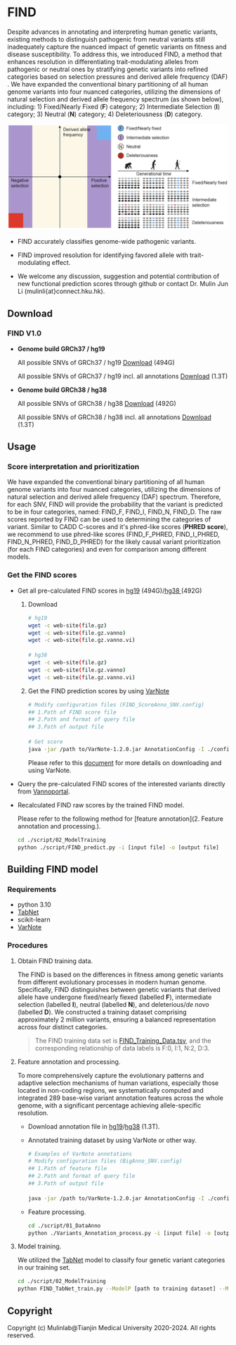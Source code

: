 # FIND

Despite advances in annotating and interpreting human genetic variants, existing methods to distinguish pathogenic from neutral variants still inadequately capture the nuanced impact of genetic variants on fitness and disease susceptibility. To address this, we introduced FIND, a method that enhances resolution in differentiating trait-modulating alleles from pathogenic or neutral ones by stratifying genetic variants into refined categories based on selection pressures and derived allele frequency (DAF) . We have expanded the conventional binary partitioning of all human genome variants into four nuanced categories, utilizing the dimensions of natural selection and derived allele frequency spectrum (as shown below), including: 1) Fixed/Nearly Fixed (**F**) category; 2) Intermediate Selection (**I**) category; 3) Neutral (**N**) category; 4) Deleteriousness (**D**) category.

![image-20240526124047898](./figure/image-20240526124047898.png)

- FIND accurately classifies genome-wide pathogenic variants.

- FIND improved resolution for identifying favored allele with trait-modulating effect.

- We welcome any discussion, suggestion and potential contribution of new functional prediction scores through github or contact Dr. Mulin Jun Li (mulinli{at}connect.hku.hk).

  

## Download

### FIND V1.0

- **Genome build GRCh37 / hg19**

  All possible SNVs of GRCh37 / hg19 [Download]() (494G)

  All possible SNVs of GRCh37 / hg19 incl. all annotations [Download]() (1.3T)

- **Genome build GRCh38 / hg38**

  All possible SNVs of GRCh38 / hg38 [Download]() (492G)

  All possible SNVs of GRCh38 / hg38 incl. all annotations [Download]() (1.3T)



## Usage

### Score interpretation and prioritization

We have expanded the conventional binary partitioning of all human genome variants into four nuanced categories, utilizing the dimensions of natural selection and derived allele frequency (DAF) spectrum. Therefore, for each SNV, FIND will provide the probability that the variant is predicted to be in four categories, named: FIND_F, FIND_I, FIND_N, FIND_D. The raw scores reported by FIND can be used to determining the categories of variant. Similar to CADD C-scores and it's phred-like scores (**PHRED score**), we recommend to use phred-like scores (FIND_F_PHRED, FIND_I_PHRED, FIND_N_PHRED, FIND_D_PHRED) for the likely causal variant prioritization (for each FIND categories) and even for comparison among different models.

### Get the FIND scores

- Get all pre-calculated FIND scores in [hg19]() (494G)/[hg38 ]()(492G)

  1. Download

     ```bash
     # hg19
     wget -c web-site(file.gz)
     wget -c web-site(file.gz.vanno)
     wget -c web-site(file.gz.vanno.vi)
     
     # hg38
     wget -c web-site(file.gz)
     wget -c web-site(file.gz.vanno)
     wget -c web-site(file.gz.vanno.vi)
     ```

  2. Get the FIND prediction scores by using [VarNote](http://www.mulinlab.org/varnote/index.html)

     ```bash
     # Modify configuration files (FIND_ScoreAnno_SNV.config)
     ## 1.Path of FIND score file
     ## 2.Path and format of query file
     ## 3.Path of output file
     
     # Get score
     java -jar /path to/VarNote-1.2.0.jar AnnotationConfig -I ./config/FIND_ScoreAnno_SNV.config
     ```

     Please refer to this [document](http://www.mulinlab.org/varnote/documentaiton.html) for more details on downloading and using VarNote.

- Query the pre-calculated FIND scores of the interested variants directly from [Vannoportal](http://www.mulinlab.org/vportal/index.html).

- Recalculated FIND raw scores by the trained FIND model.

  Please refer to the following method for [feature annotation](2. Feature annotation and processing.).

  ```bash
  cd ./script/02_ModelTraining
  python ./script/FIND_predict.py -i [input file] -o [output file]
  ```

## Building FIND model

### Requirements

- python 3.10
- [TabNet](https://github.com/dreamquark-ai/tabnet)
- scikit-learn
- [VarNote](http://www.mulinlab.org/varnote/index.html)

### Procedures

1. Obtain FIND training data.

   The FIND is based on the differences in fitness among genetic variants from different evolutionary processes in modern human genome. Specifically, FIND distinguishes between genetic variants that derived allele have undergone fixed/nearly fiexed (labelled **F**), intermediate selection (labelled **I**), neutral (labelled **N**), and deleterious/*de novo* (labelled **D**). We constructed a training dataset comprising approximately 2 million variants, ensuring a balanced representation across four distinct categories.

   > The FIND training data set is [FIND_Training_Data.tsv](./train_dataset), and the corresponding relationship of data labels is F:0, I:1, N:2, D:3.

2. Feature annotation and processing.

   To more comprehensively capture the evolutionary patterns and adaptive selection mechanisms of human variations, especially those located in non-coding regions, we systematically computed and integrated 289 base-wise variant annotation features across the whole genome, with a significant percentage achieving allele-specific resolution.

   - Download annotation file in [hg19]()/[hg38]() (1.3T).

   - Annotated training dataset by using VarNote or other way.

     ```bash
     # Examples of VarNote annotations
     # Modify configuration files (BigAnno_SNV.config)
     ## 1.Path of feature file
     ## 2.Path and format of query file
     ## 3.Path of output file
     
     java -jar /path to/VarNote-1.2.0.jar AnnotationConfig -I ./config/BigAnno_SNV.config
     ```

   - Feature processing.

     ```bash
     cd ./script/01_DataAnno
     python ./Variants_Annotation_process.py -i [input file] -o [output file]
     ```

3. Model training.

   We utilized the [TabNet](https://github.com/dreamquark-ai/tabnet) model to classify four genetic variant categories in our training set.

   ```bash
   cd ./script/02_ModelTraining
   python FIND_TabNet_train.py --ModelP [path to training dataset] --MoldeF [training dataset file name] --ModelO [path to output model file]
   ```

## Copyright

Copyright (c) Mulinlab@Tianjin Medical University 2020-2024. All rights reserved.